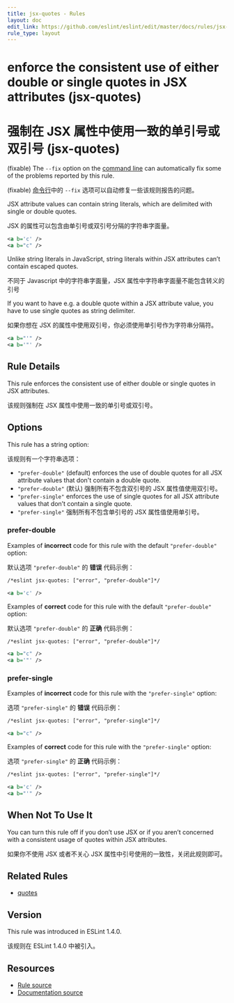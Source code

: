 ```yaml
---
title: jsx-quotes - Rules
layout: doc
edit_link: https://github.com/eslint/eslint/edit/master/docs/rules/jsx-quotes.md
rule_type: layout
---
```

<!-- Note: No pull requests accepted for this file. See README.md in the root directory for details. -->

# enforce the consistent use of either double or single quotes in JSX attributes (jsx-quotes)

# 强制在 JSX 属性中使用一致的单引号或双引号 (jsx-quotes)

(fixable) The `--fix` option on the [command line](../user-guide/command-line-interface#fixing-problems) can automatically fix some of the problems reported by this rule.

(fixable) [命令行](../user-guide/command-line-interface#fixing-problems)中的 `--fix` 选项可以自动修复一些该规则报告的问题。

JSX attribute values can contain string literals, which are delimited with single or double quotes.

JSX 的属性可以包含由单引号或双引号分隔的字符串字面量。

```xml
<a b='c' />
<a b="c" />
```

Unlike string literals in JavaScript, string literals within JSX attributes can’t contain escaped quotes.

不同于 Javascript 中的字符串字面量，JSX 属性中字符串字面量不能包含转义的引号

If you want to have e.g. a double quote within a JSX attribute value, you have to use single quotes as string delimiter.

如果你想在 JSX 的属性中使用双引号，你必须使用单引号作为字符串分隔符。

```xml
<a b="'" />
<a b='"' />
```

## Rule Details

This rule enforces the consistent use of either double or single quotes in JSX attributes.

该规则强制在 JSX 属性中使用一致的单引号或双引号。

## Options

This rule has a string option:

该规则有一个字符串选项：

* `"prefer-double"` (default) enforces the use of double quotes for all JSX attribute values that don't contain a double quote.
* `"prefer-double"` (默认) 强制所有不包含双引号的 JSX 属性值使用双引号。
* `"prefer-single"` enforces the use of single quotes for all JSX attribute values that don’t contain a single quote.
* `"prefer-single"` 强制所有不包含单引号的 JSX 属性值使用单引号。

### prefer-double

Examples of **incorrect** code for this rule with the default `"prefer-double"` option:

默认选项 `"prefer-double"` 的 **错误** 代码示例：

```xml
/*eslint jsx-quotes: ["error", "prefer-double"]*/

<a b='c' />
```

Examples of **correct** code for this rule with the default `"prefer-double"` option:

默认选项 `"prefer-double"` 的 **正确** 代码示例：

```xml
/*eslint jsx-quotes: ["error", "prefer-double"]*/

<a b="c" />
<a b='"' />
```

### prefer-single

Examples of **incorrect** code for this rule with the `"prefer-single"` option:

选项 `"prefer-single"` 的 **错误** 代码示例：

```xml
/*eslint jsx-quotes: ["error", "prefer-single"]*/

<a b="c" />
```

Examples of **correct** code for this rule with the `"prefer-single"` option:

选项 `"prefer-single"` 的 **正确** 代码示例：

```xml
/*eslint jsx-quotes: ["error", "prefer-single"]*/

<a b='c' />
<a b="'" />
```

## When Not To Use It

You can turn this rule off if you don’t use JSX or if you aren’t concerned with a consistent usage of quotes within JSX attributes.

如果你不使用 JSX 或者不关心 JSX 属性中引号使用的一致性，关闭此规则即可。

## Related Rules

* [quotes](quotes)

## Version

This rule was introduced in ESLint 1.4.0.

该规则在 ESLint 1.4.0 中被引入。

## Resources

* [Rule source](https://github.com/eslint/eslint/tree/master/lib/rules/jsx-quotes.js)
* [Documentation source](https://github.com/eslint/eslint/tree/master/docs/rules/jsx-quotes.md)
